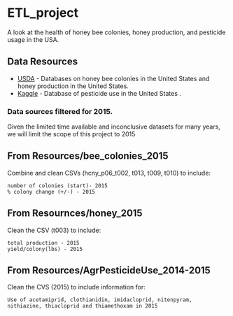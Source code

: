 # ETL_project

A look at the health of honey bee colonies, honey production, and pesticide usage in the USA.

## Data Resources 
* [USDA](https://www.nass.usda.gov/Surveys/Guide_to_NASS_Surveys/Bee_and_Honey/) - Databases on honey bee colonies in the United States and honey production in the United States. 
* [Kaggle](https://www.kaggle.com/usgs/pesticide-use/version/1) - Database of pesticide use in the United States .

### Data sources filtered for 2015.

Given the limited time available and inconclusive datasets for many years, we will limit the scope of this project to 2015


## From Resources/bee_colonies_2015

Combine and clean CSVs (hcny_p06_t002, t013, t009, t010) to include:
```
number of colonies (start)- 2015
% colony change (+/-) - 2015
```


## From Resournces/honey_2015

Clean the CSV (t003) to include:
```
total production - 2015
yield/colony(lbs) - 2015
```


## From Resources/AgrPesticideUse_2014-2015

Clean the CVS (2015) to include information for:
```
Use of acetamiprid, clothianidin, imidacloprid, nitenpyram, nithiazine, thiacloprid and thiamethoxam in 2015
```    
